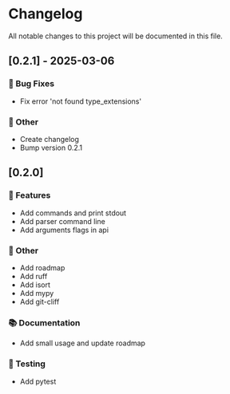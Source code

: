 # Changelog

All notable changes to this project will be documented in this file.

## [0.2.1] - 2025-03-06

### 🐛 Bug Fixes

- Fix error 'not found type_extensions'

### 💼 Other

- Create changelog
- Bump version 0.2.1

## [0.2.0]

### 🚀 Features

- Add commands and print stdout
- Add parser command line
- Add arguments flags in api

### 💼 Other

- Add roadmap
- Add ruff
- Add isort
- Add mypy
- Add git-cliff

### 📚 Documentation

- Add small usage and update roadmap

### 🧪 Testing

- Add pytest

<!-- generated by git-cliff -->
